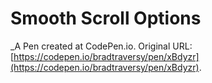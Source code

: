 # Smooth Scroll Options
 _A Pen created at CodePen.io. Original URL: [https://codepen.io/bradtraversy/pen/xBdyzr](https://codepen.io/bradtraversy/pen/xBdyzr).

 
